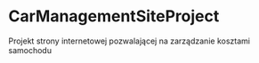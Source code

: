 # CarManagementSiteProject
Projekt strony internetowej pozwalającej na zarządzanie kosztami samochodu
